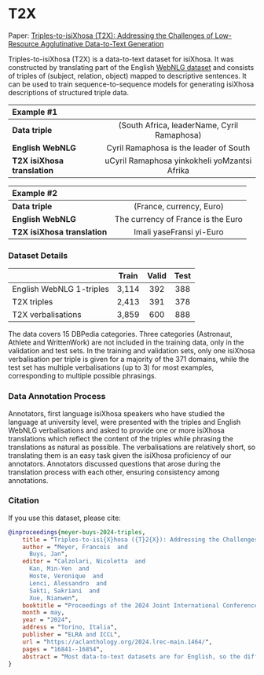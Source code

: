 # T2X

Paper: [Triples-to-isiXhosa (T2X): Addressing the Challenges of Low-Resource Agglutinative Data-to-Text Generation](https://aclanthology.org/2024.lrec-main.1464.pdf)

Triples-to-isiXhosa (T2X) is a data-to-text dataset for isiXhosa. It was constructed by translating part of the English [WebNLG dataset](https://synalp.gitlabpages.inria.fr/webnlg-challenge/challenge_2020/) and consists of triples of (subject, relation, object) mapped to descriptive sentences. It can be used to train sequence-to-sequence models for generating isiXhosa descriptions of structured triple data.

| Example #1              |  |
| :---------------- | :------: | 
| **Data triple**  | (South Africa, leaderName, Cyril Ramaphosa)       | 
| **English WebNLG** | Cyril Ramaphosa is the leader of South            |   
| **T2X isiXhosa translation** | uCyril Ramaphosa yinkokheli yoMzantsi Afrika    |  

| Example #2              |  |
| :---------------- | :------: | 
| **Data triple**  | (France, currency, Euro)       | 
| **English WebNLG** | The currency of France is the Euro            |   
| **T2X isiXhosa translation** | Imali yaseFransi yi-Euro    |  



### Dataset Details

| | Train              | Valid  | Test  |
| :---------------- | :------: | :------: | :------: | 
| English WebNLG 1-triples | 3,114 | 392 | 388 |
| T2X triples | 2,413 | 391 | 378 |
| T2X verbalisations | 3,859 | 600 | 888 |

The data covers 15 DBPedia categories. Three categories (Astronaut, Athlete and WrittenWork) are not included in the training data, only in the validation and test sets. In the training and validation sets, only one isiXhosa verbalisation per triple is given for a majority of the 371 domains, while the test set has multiple verbalisations (up to 3) for most examples, corresponding to multiple possible phrasings. 

### Data Annotation Process

Annotators, first language isiXhosa speakers who have studied the language at university level, were presented with the triples and English WebNLG verbalisations and asked to provide one or more isiXhosa translations which reflect the content of the triples while phrasing the translations as natural as possible. The verbalisations are relatively short, so translating them is an easy task given the isiXhosa proficiency of our annotators. Annotators discussed questions that arose during the translation process with each other, ensuring consistency among annotations.

### Citation

If you use this dataset, please cite:

```bibtex
@inproceedings{meyer-buys-2024-triples,
    title = "Triples-to-isi{X}hosa ({T}2{X}): Addressing the Challenges of Low-Resource Agglutinative Data-to-Text Generation",
    author = "Meyer, Francois  and
      Buys, Jan",
    editor = "Calzolari, Nicoletta  and
      Kan, Min-Yen  and
      Hoste, Veronique  and
      Lenci, Alessandro  and
      Sakti, Sakriani  and
      Xue, Nianwen",
    booktitle = "Proceedings of the 2024 Joint International Conference on Computational Linguistics, Language Resources and Evaluation (LREC-COLING 2024)",
    month = may,
    year = "2024",
    address = "Torino, Italia",
    publisher = "ELRA and ICCL",
    url = "https://aclanthology.org/2024.lrec-main.1464/",
    pages = "16841--16854",
    abstract = "Most data-to-text datasets are for English, so the difficulties of modelling data-to-text for low-resource languages are largely unexplored. In this paper we tackle data-to-text for isiXhosa, which is low-resource and agglutinative. We introduce Triples-to-isiXhosa (T2X), a new dataset based on a subset of WebNLG, which presents a new linguistic context that shifts modelling demands to subword-driven techniques. We also develop an evaluation framework for T2X that measures how accurately generated text describes the data. This enables future users of T2X to go beyond surface-level metrics in evaluation. On the modelling side we explore two classes of methods - dedicated data-to-text models trained from scratch and pretrained language models (PLMs). We propose a new dedicated architecture aimed at agglutinative data-to-text, the Subword Segmental Pointer Generator (SSPG). It jointly learns to segment words and copy entities, and outperforms existing dedicated models for 2 agglutinative languages (isiXhosa and Finnish). We investigate pretrained solutions for T2X, which reveals that standard PLMs come up short. Fine-tuning machine translation models emerges as the best method overall. These findings underscore the distinct challenge presented by T2X: neither well-established data-to-text architectures nor customary pretrained methodologies prove optimal. We conclude with a qualitative analysis of generation errors and an ablation study."
}

